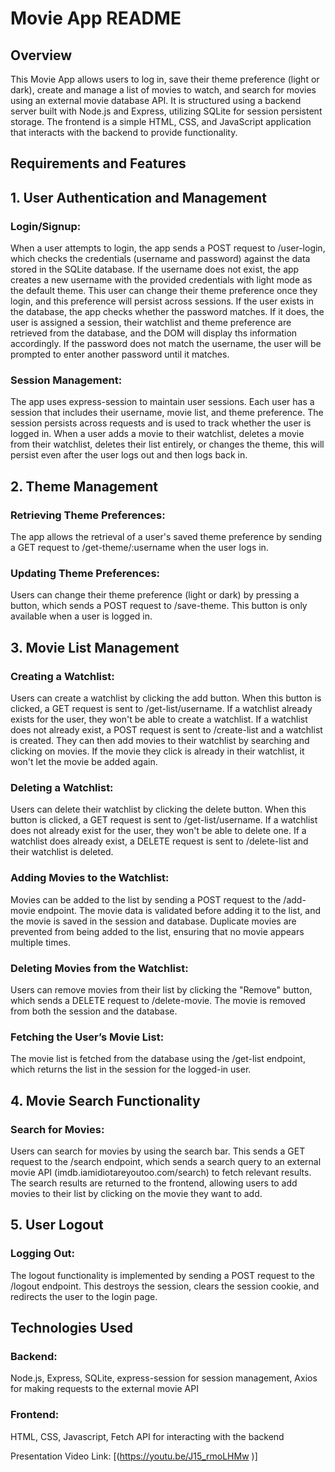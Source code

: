 # Movie App README

## Overview

This Movie App allows users to log in, save their theme preference (light or dark), create and manage a list of movies to watch, and search for movies using an external movie database API. It is structured using a backend server built with Node.js and Express, utilizing SQLite for session persistent storage. The frontend is a simple HTML, CSS, and JavaScript application that interacts with the backend to provide functionality.

## Requirements and Features

## 1. User Authentication and Management

### Login/Signup:

When a user attempts to login, the app sends a POST request to /user-login, which checks the credentials (username and password) against the data stored in the SQLite database.
If the username does not exist, the app creates a new username with the provided credentials with light mode as the default theme. This user can change their theme preference once they login, and this preference will persist across sessions.
If the user exists in the database, the app checks whether the password matches. If it does, the user is assigned a session, their watchlist and theme preference are retrieved from the database, and the DOM will display ths information accordingly. If the password does not match the username, the user will be prompted to enter another password until it matches.

### Session Management:

The app uses express-session to maintain user sessions. Each user has a session that includes their username, movie list, and theme preference.
The session persists across requests and is used to track whether the user is logged in. When a user adds a movie to their watchlist, deletes a movie from their watchlist, deletes their list entirely, or changes the theme, this will persist even after the user logs out and then logs back in.

## 2. Theme Management

### Retrieving Theme Preferences:

The app allows the retrieval of a user's saved theme preference by sending a GET request to /get-theme/:username when the user logs in.

### Updating Theme Preferences:

Users can change their theme preference (light or dark) by pressing a button, which sends a POST request to /save-theme. This button is only available when a user is logged in.

## 3. Movie List Management

### Creating a Watchlist:

Users can create a watchlist by clicking the add button. When this button is clicked, a GET request is sent to /get-list/username. If a watchlist already exists for the user, they won't be able to create a watchlist. If a watchlist does not already exist, a POST request is sent to /create-list and a watchlist is created. They can then add movies to their watchlist by searching and clicking on movies. If the movie they click is already in their watchlist, it won't let the movie be added again.

### Deleting a Watchlist:

Users can delete their watchlist by clicking the delete button. When this button is clicked, a GET request is sent to /get-list/username. If a watchlist does not already exist for the user, they won't be able to delete one. If a watchlist does already exist, a DELETE request is sent to /delete-list and their watchlist is deleted.

### Adding Movies to the Watchlist:

Movies can be added to the list by sending a POST request to the /add-movie endpoint. The movie data is validated before adding it to the list, and the movie is saved in the session and database.
Duplicate movies are prevented from being added to the list, ensuring that no movie appears multiple times.

### Deleting Movies from the Watchlist:

Users can remove movies from their list by clicking the "Remove" button, which sends a DELETE request to /delete-movie. The movie is removed from both the session and the database.

### Fetching the User’s Movie List:

The movie list is fetched from the database using the /get-list endpoint, which returns the list in the session for the logged-in user.

## 4. Movie Search Functionality

### Search for Movies:

Users can search for movies by using the search bar. This sends a GET request to the /search endpoint, which sends a search query to an external movie API (imdb.iamidiotareyoutoo.com/search) to fetch relevant results. The search results are returned to the frontend, allowing users to add movies to their list by clicking on the movie they want to add.

## 5. User Logout

### Logging Out:

The logout functionality is implemented by sending a POST request to the /logout endpoint. This destroys the session, clears the session cookie, and redirects the user to the login page.

## Technologies Used

### Backend:

Node.js, Express, SQLite, express-session for session management, Axios for making requests to the external movie API

### Frontend:

HTML, CSS, Javascript, Fetch API for interacting with the backend

Presentation Video Link: [(https://youtu.be/J15_rmoLHMw )] 
